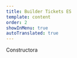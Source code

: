 ```yaml
---
title: Builder Tickets ES
template: content
order: 2
showInMenu: true
autoTranslated: true
---
```


Constructora

